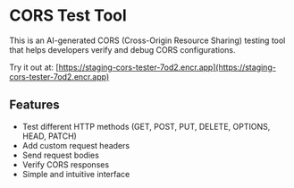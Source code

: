 # CORS Test Tool

This is an AI-generated CORS (Cross-Origin Resource Sharing) testing tool that helps developers verify and debug CORS configurations.

Try it out at: [https://staging-cors-tester-7od2.encr.app](https://staging-cors-tester-7od2.encr.app)

## Features

- Test different HTTP methods (GET, POST, PUT, DELETE, OPTIONS, HEAD, PATCH)
- Add custom request headers
- Send request bodies
- Verify CORS responses
- Simple and intuitive interface
